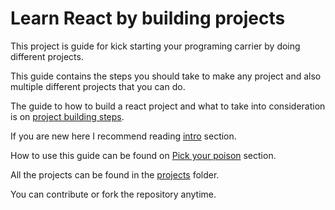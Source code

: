 # Learn React by building projects

This project is guide for kick starting your programing carrier by doing different projects.

This guide contains the steps you should take to make any project and also multiple different projects that you can do.

The guide to how to build a react project and what to take into consideration is on [project building steps](project-building-steps/README.md).

If you are new here I recommend reading [intro](project-building-steps/README.md#-intro) section.

How to use this guide can be found on [Pick your poison](project-building-steps/README.md#%EF%B8%8F-pick-your-poison) section.

All the projects can be found in the [projects](projects) folder.

You can contribute or fork the repository anytime.
